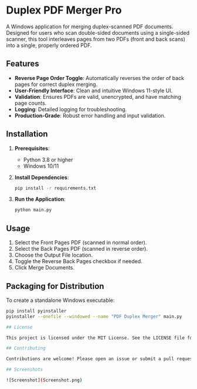 # Duplex PDF Merger Pro

A Windows application for merging duplex-scanned PDF documents. Designed for users who scan double-sided documents using a single-sided scanner, this tool interleaves pages from two PDFs (front and back scans) into a single, properly ordered PDF.

## Features
- **Reverse Page Order Toggle**: Automatically reverses the order of back pages for correct duplex merging.
- **User-Friendly Interface**: Clean and intuitive Windows 11-style UI.
- **Validation**: Ensures PDFs are valid, unencrypted, and have matching page counts.
- **Logging**: Detailed logging for troubleshooting.
- **Production-Grade**: Robust error handling and input validation.

## Installation
1. **Prerequisites**:
   - Python 3.8 or higher
   - Windows 10/11

2. **Install Dependencies**:
   ```bash
   pip install -r requirements.txt

3. **Run the Application**:
   ```bash
   python main.py

## Usage
1. Select the Front Pages PDF (scanned in normal order).
2. Select the Back Pages PDF (scanned in reverse order).
3. Choose the Output File location.
4. Toggle the Reverse Back Pages checkbox if needed.
5. Click Merge Documents.

## Packaging for Distribution

To create a standalone Windows executable:
   ```bash
   pip install pyinstaller
   pyinstaller --onefile --windowed --name "PDF Duplex Merger" main.py

## License

This project is licensed under the MIT License. See the LICENSE file for details.

## Contributing

Contributions are welcome! Please open an issue or submit a pull request.

## Screenshots

![Screenshot](Screenshot.png)